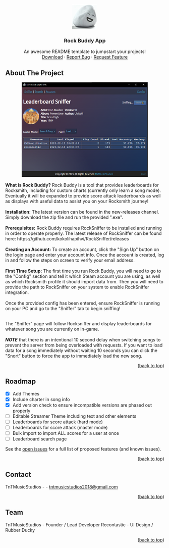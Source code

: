 

<!-- PROJECT LOGO -->
<br />
<div align="center">
  <a href="https://github.com/othneildrew/Best-README-Template">
    <img src="images/buddy.png" alt="Logo" width="80" height="80">
  </a>

  <h3 align="center">Rock Buddy App</h3>

  <p align="center">
    An awesome README template to jumpstart your projects!
    <br />
    <a href="https://github.com/tnt-coders/rock-buddy-app/releases">Download</a>
    ·
    <a href="https://github.com/tnt-coders/rock-buddy-app/issues">Report Bug</a>
    ·
    <a href="https://github.com/tnt-coders/rock-buddy-app/issues">Request Feature</a>
  </p>
</div>




<!-- ABOUT THE PROJECT -->
## About The Project
<p align="center">
        <img src="images/preview.png" alt="preview" width="400" >
  </p>
<b>What is Rock Buddy?</b>
Rock Buddy is a tool that provides leaderboards for Rocksmith, including for custom charts (currently only learn a song mode). Eventually it will be expanded to provide score attack leaderboards as well as displays with useful data to assist you on your Rocksmith journey!
<br /><br />
<b>Installation:</b>
The latest version can be found in the new-releases channel. Simply download the zip file and run the provided ".exe".
<br /><br />
<b>Prerequisites:</b>
Rock Buddy requires RockSniffer to be installed and running in order to operate properly. The latest release of RockSniffer can be found here: https://github.com/kokolihapihvi/RockSniffer/releases
<br /><br />
<b>Creating an Account:</b>
To create an account, click the "Sign Up" button on the login page and enter your account info. Once the account is created, log in and follow the steps on screen to verify your email address.
<br /><br />
<b>First Time Setup:</b>
The first time you run Rock Buddy, you will need to go to the "Config" section and tell it which Steam account you are using, as well as which Rocksmith profile it should import data from. Then you will need to provide the path to RockSniffer on your system to enable RockSniffer integration.
<br /><br />
Once the provided config has been entered, ensure RockSniffer is running on your PC and go to the "Sniffer" tab to begin sniffing! 
<br /><br />

The "Sniffer" page will follow Rocksniffer and display leaderboards for whatever song you are currently on in-game.
<br /><br />
<b><i>NOTE</i></b> that there is an intentional 10 second delay when switching songs to prevent the server from being overloaded with requests. If you want to load data for a song immediately without waiting 10 seconds you can click the "Snort" button to force the app to immediately load the new song.
<br />
<p align="right">(<a href="#readme-top">back to top</a>)</p>


<!-- ROADMAP -->
## Roadmap

- [x] Add Themes 
- [x] Include charter in song info
- [x] Add version check to ensure incompatible versions are phased out properly
- [ ] Editable Streamer Theme including text and other elements
- [ ] Leaderboards for score attack (hard mode)
- [ ] Leaderboards for score attack (master mode) 
- [ ] Bulk import to import ALL scores for a user at once
- [ ] Leaderboard search page

See the [open issues](https://github.com/tnt-coders/rock-buddy-app/issues) for a full list of proposed features (and known issues).

<p align="right">(<a href="#readme-top">back to top</a>)</p>



<!-- CONTACT -->
## Contact

TnTMusicStudios - - tntmusicstudios2018@gmail.com

<p align="right">(<a href="#readme-top">back to top</a>)</p>



<!-- TeAM -->
## Team

TnTMusicStudios - Founder / Lead Developer
Recontastic - UI Design / Rubber Ducky

<p align="right">(<a href="#readme-top">back to top</a>)</p>

